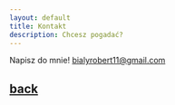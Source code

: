 ```yaml
---
layout: default
title: Kontakt
description: Chcesz pogadać?
---
```

Napisz do mnie! <a href="mailto: bialyrobert11@gmail.com"> bialyrobert11@gmail.com</a>

## [back](./)
